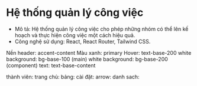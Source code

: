 # Hệ thống quản lý công việc
- Mô tả: Hệ thống quản lý công việc cho phép những nhóm có thể lên kế hoạch và thực hiện công việc một cách hiệu quả.
- Công nghệ sử dụng: React, React Router, Tailwind CSS.

Nền header: accent-content
Màu xanh: primary
Hover: text-base-200
white background: bg-base-100 (main)
white background: bg-base-200 (component)
text: text-base-content

thành viên: <i class="fa-solid fa-user-group"></i>
trang chủ: <i className="fa-solid fa-house"></i>
bảng: <i className="fa-solid fa-table-columns"></i>
cài đặt: <i className="fa-solid fa-gear"></i>
arrow: <i class="fa-solid fa-chevron-right"></i>
danh sach: <i class="fa-solid fa-list"></i>